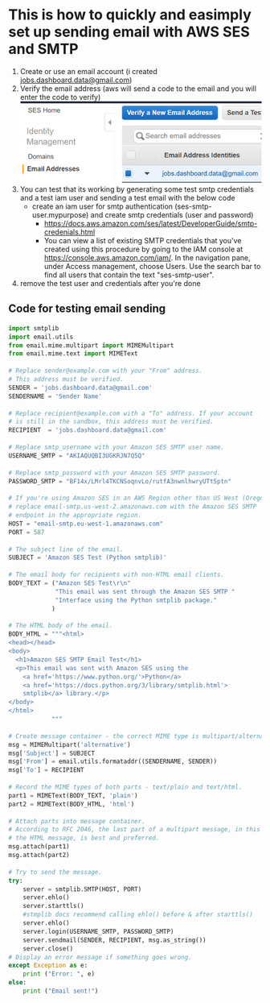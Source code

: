 # This is how to quickly and easimply set up sending email with AWS SES and SMTP

1. Create or use an email account (i created jobs.dashboard.data@gmail.com)
1. Verify the email address (aws will send a code to the email and you will enter the code to verify)
    ![verify](images/verify.png)
1. You can test that its working by generating some test smtp credentials and a test iam user and sending a test email with the below code
    * create an iam user for smtp authentication (ses-smtp-user.mypurpose) and create smtp credentials (user and password)
        * https://docs.aws.amazon.com/ses/latest/DeveloperGuide/smtp-credenials.html
        * You can view a list of existing SMTP credentials that you've created using this procedure by going to the IAM console at https://console.aws.amazon.com/iam/. In the navigation pane, under Access management, choose Users. Use the search bar to find all users that contain the text "ses-smtp-user".
1. remove the test user and credentials after you're done

## Code for testing email sending

```python
import smtplib
import email.utils
from email.mime.multipart import MIMEMultipart
from email.mime.text import MIMEText

# Replace sender@example.com with your "From" address.
# This address must be verified.
SENDER = 'jobs.dashboard.data@gmail.com'
SENDERNAME = 'Sender Name'

# Replace recipient@example.com with a "To" address. If your account
# is still in the sandbox, this address must be verified.
RECIPIENT  = 'jobs.dashboard.data@gmail.com'

# Replace smtp_username with your Amazon SES SMTP user name.
USERNAME_SMTP = "AKIAQUQBI3UGKRJN7Q5Q"

# Replace smtp_password with your Amazon SES SMTP password.
PASSWORD_SMTP = "BF14x/LMrl4TKCNSoqnvLo/rutfA3nwnlhwryUTt5ptn"

# If you're using Amazon SES in an AWS Region other than US West (Oregon),
# replace email-smtp.us-west-2.amazonaws.com with the Amazon SES SMTP
# endpoint in the appropriate region.
HOST = "email-smtp.eu-west-1.amazonaws.com"
PORT = 587

# The subject line of the email.
SUBJECT = 'Amazon SES Test (Python smtplib)'

# The email body for recipients with non-HTML email clients.
BODY_TEXT = ("Amazon SES Test\r\n"
             "This email was sent through the Amazon SES SMTP "
             "Interface using the Python smtplib package."
            )

# The HTML body of the email.
BODY_HTML = """<html>
<head></head>
<body>
  <h1>Amazon SES SMTP Email Test</h1>
  <p>This email was sent with Amazon SES using the
    <a href='https://www.python.org/'>Python</a>
    <a href='https://docs.python.org/3/library/smtplib.html'>
    smtplib</a> library.</p>
</body>
</html>
            """

# Create message container - the correct MIME type is multipart/alternative.
msg = MIMEMultipart('alternative')
msg['Subject'] = SUBJECT
msg['From'] = email.utils.formataddr((SENDERNAME, SENDER))
msg['To'] = RECIPIENT

# Record the MIME types of both parts - text/plain and text/html.
part1 = MIMEText(BODY_TEXT, 'plain')
part2 = MIMEText(BODY_HTML, 'html')

# Attach parts into message container.
# According to RFC 2046, the last part of a multipart message, in this case
# the HTML message, is best and preferred.
msg.attach(part1)
msg.attach(part2)

# Try to send the message.
try:
    server = smtplib.SMTP(HOST, PORT)
    server.ehlo()
    server.starttls()
    #stmplib docs recommend calling ehlo() before & after starttls()
    server.ehlo()
    server.login(USERNAME_SMTP, PASSWORD_SMTP)
    server.sendmail(SENDER, RECIPIENT, msg.as_string())
    server.close()
# Display an error message if something goes wrong.
except Exception as e:
    print ("Error: ", e)
else:
    print ("Email sent!")

```